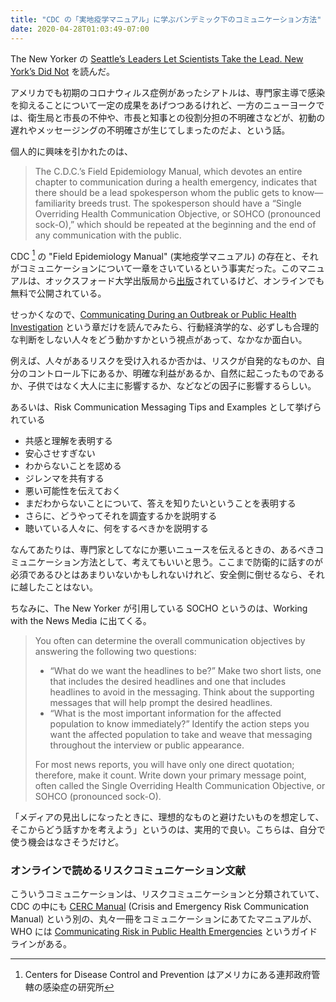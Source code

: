 ```yaml
---
title: "CDC の「実地疫学マニュアル」に学ぶパンデミック下のコミュニケーション方法"
date: 2020-04-28T01:03:49-07:00
---
```


The New Yorker の [Seattle’s Leaders Let Scientists Take the Lead. New York’s Did Not](https://www.newyorker.com/magazine/2020/05/04/seattles-leaders-let-scientists-take-the-lead-new-yorks-did-not) を読んだ。

アメリカでも初期のコロナウィルス症例があったシアトルは、専門家主導で感染を抑えることについて一定の成果をあげつつあるけれど、一方のニューヨークでは、衛生局と市長の不仲や、市長と知事との役割分担の不明確さなどが、初動の遅れやメッセージングの不明確さが生じてしまったのだよ、という話。

個人的に興味を引かれたのは、

> The C.D.C.’s Field Epidemiology Manual, which devotes an entire chapter to communication during a health emergency, indicates that there should be a lead spokesperson whom the public gets to know—familiarity breeds trust. The spokesperson should have a “Single Overriding Health Communication Objective, or SOHCO (pronounced sock-O),” which should be repeated at the beginning and the end of any communication with the public.

CDC [^CDC] の "Field Epidemiology Manual" (実地疫学マニュアル) の存在と、それがコミュニケーションについて一章をさいているという事実だった。このマニュアルは、オックスフォード大学出版局から[出版](https://global.oup.com/academic/product/the-cdc-field-epidemiology-manual-9780190624248?cc=us&lang=en&)されているけど、オンラインでも無料で公開されている。

せっかくなので、[Communicating During an Outbreak or Public Health Investigation](https://www.cdc.gov/eis/field-epi-manual/chapters/Communicating-Investigation.html) という章だけを読んでみたら、行動経済学的な、必ずしも合理的な判断をしない人々をどう動かすかという視点があって、なかなか面白い。

例えば、人々があるリスクを受け入れるか否かは、リスクが自発的なものか、自分のコントロール下にあるか、明確な利益があるか、自然に起こったものであるか、子供ではなく大人に主に影響するか、などなどの因子に影響するらしい。

あるいは、Risk Communication Messaging Tips and Examples として挙げられている

* 共感と理解を表明する
* 安心させすぎない
* わからないことを認める
* ジレンマを共有する
* 悪い可能性を伝えておく
* まだわからないことについて、答えを知りたいということを表明する
* さらに、どうやってそれを調査するかを説明する
* 聴いている人々に、何をするべきかを説明する

なんてあたりは、専門家としてなにか悪いニュースを伝えるときの、あるべきコミュニケーション方法として、考えてもいいと思う。ここまで防衛的に話すのが必須であるひとはあまりいないかもしれないけれど、安全側に倒せるなら、それに越したことはない。

ちなみに、The New Yorker が引用している SOCHO というのは、Working with the News Media に出てくる。

> You often can determine the overall communication objectives by answering the following two questions:
>
> * “What do we want the headlines to be?” Make two short lists, one that includes the desired headlines and one that includes headlines to avoid in the messaging. Think about the supporting messages that will help prompt the desired headlines.
> * “What is the most important information for the affected population to know immediately?” Identify the action steps you want the affected population to take and weave that messaging throughout the interview or public appearance.
>
> For most news reports, you will have only one direct quotation; therefore, make it count. Write down your primary message point, often called the Single Overriding Health Communication Objective, or SOHCO (pronounced sock-O). 

「メディアの見出しになったときに、理想的なものと避けたいものを想定して、そこからどう話すかを考えよう」というのは、実用的で良い。こちらは、自分で使う機会はなさそうだけど。

### オンラインで読めるリスクコミュニケーション文献

こういうコミュニケーションは、リスクコミュニケーションと分類されていて、CDC の中にも [CERC Manual](https://emergency.cdc.gov/cerc/manual/index.asp) (Crisis and Emergency Risk Communication Manual) という別の、丸々一冊をコミュニケーションにあてたマニュアルが、WHO には [Communicating Risk in Public Health Emergencies](https://www.who.int/risk-communication/guidance/download/en/) というガイドラインがある。

[^CDC]: Centers for Disease Control and Prevention はアメリカにある連邦政府管轄の感染症の研究所